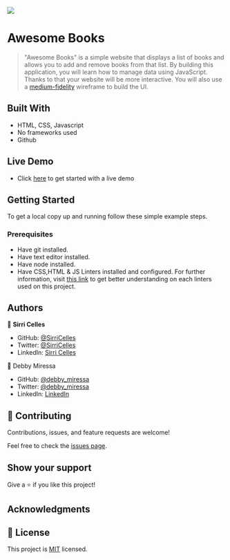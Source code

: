 ![](https://img.shields.io/badge/Microverse-blueviolet)

# Awesome Books

> "Awesome Books" is a simple website that displays a list of books and allows you to add and remove books from that list. By building this application, you will learn how to manage data using JavaScript. Thanks to that your website will be more interactive. You will also use a [medium-fidelity](https://github.com/microverseinc/curriculum-javascript/blob/main/books/m2_plain_js_classes_v1_1.md) wireframe to build the UI.


## Built With

- HTML, CSS, Javascript
- No frameworks used
- Github

## Live Demo

- Click [here](https://debbymiressa.github.io/AwesomeBooks/) to get started with a live demo

## Getting Started

To get a local copy up and running follow these simple example steps.

### Prerequisites

- Have git installed.
- Have text editor installed.
- Have node installed.
- Have CSS,HTML & JS Linters installed and configured. For further information, visit [this link](https://github.com/microverseinc/linters-config/blob/master/README.md) to get better understanding on each linters used on this project.

## Authors
👤 **Sirri Celles**

- GitHub: [@SirriCelles](https://github.com/SirriCelles)
- Twitter: [@SirriCelles](https://twitter.com/SirriCelles?t=fZl0blItFUQDC5vozH47nA&s=09)
- LinkedIn: [Sirri Celles](https://www.linkedin.com/in/sirricelles)

👤 Debby Miressa

- GitHub: [@debby_miressa](https://github.com/DebbyMiressa)
- Twitter: [@debby_miressa](https://twitter.com/debby_miressa)
- LinkedIn: [LinkedIn](https://www.linkedin.com/in/debby-miressa-0b85b6182)

## 🤝 Contributing

Contributions, issues, and feature requests are welcome!

Feel free to check the [issues page](../../issues/).

## Show your support

Give a ⭐️ if you like this project!

## Acknowledgments

## 📝 License

This project is [MIT](./MIT.md) licensed.
